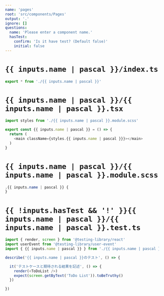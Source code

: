 ```yaml
---
name: 'pages'
root: 'src/components/Pages'
output: '.'
ignore: []
questions:
  name: 'Please enter a component name.'
  hasTest:
    confirm: 'Is it have test? (Default false)'
    initial: false
---
```


# `{{ inputs.name | pascal }}/index.ts`

```typescript
export * from './{{ inputs.name | pascal }}'
```

# `{{ inputs.name | pascal }}/{{ inputs.name | pascal }}.tsx`

```typescript
import styles from './{{ inputs.name | pascal }}.module.scss'

export const {{ inputs.name | pascal }} = () => {
  return (
    <main className={styles.{{ inputs.name | pascal }}}></main>
  )
}
```

# `{{ inputs.name | pascal }}/{{ inputs.name | pascal }}.module.scss`

```scss
.{{ inputs.name | pascal }} {
}
```

# `{{ !inputs.hasTest && '!' }}{{ inputs.name | pascal }}/{{ inputs.name | pascal }}.test.ts`

```typescript
import { render, screen } from '@testing-library/react'
import userEvent from '@testing-library/user-event'
import { {{ inputs.name | pascal }} } from './{{ inputs.name | pascal }}'

describe('{{ inputs.name | pascal }}のテスト', () => {

  it('テストケースと期待される結果を記述', () => {
    render(<ToDoList />)
    expect(screen.getByText('ToDo List')).toBeTruthy()
  })

})

```
